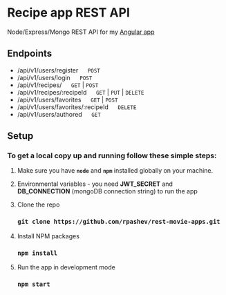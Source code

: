 # Recipe app REST API
Node/Express/Mongo REST API for my [Angular app](https://github.com/rpashev/angular-recipe-app/#readme)


## Endpoints

- /api/v1/users/register &emsp; `POST`
- /api/v1/users/login &emsp; `POST`
- /api/v1/recipes/ &emsp; `GET` | `POST`
- /api/v1/recipes/:recipeId &emsp; `GET` | `PUT` | `DELETE`
- /api/v1/users/favorites &emsp; `GET` | `POST`
- /api/v1/users/favorites/:recipeId &emsp; `DELETE`
- /api/v1/users/authored &emsp; `GET`



## Setup
### To get a local copy up and running follow these simple steps:

1. Make sure you have **`node`** and **`npm`** installed globally on your machine.  
2. Environmental variables - you need **JWT_SECRET** and **DB_CONNECTION** (mongoDB connection string) to run the app

3. Clone the repo  
    ### `git clone https://github.com/rpashev/rest-movie-apps.git`  

3. Install NPM packages  
    ### `npm install`    
  
4. Run the app in development mode 
    ### `npm start`  
